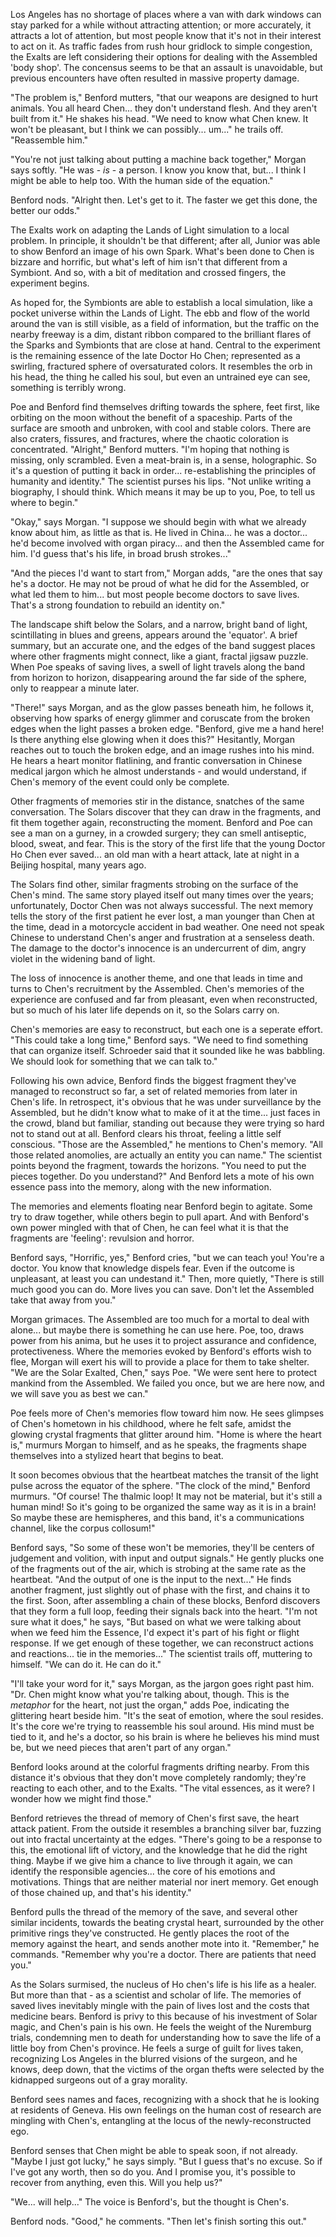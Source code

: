 Los Angeles has no shortage of places where a van with dark windows can stay parked for a while without attracting attention; or more accurately, it attracts a lot of attention, but most people know that it's not in their interest to act on it. As traffic fades from rush hour gridlock to simple congestion, the Exalts are left considering their options for dealing with the Assembled 'body shop'. The concensus seems to be that an assault is unavoidable, but previous encounters have often resulted in massive property damage.

"The problem is," Benford mutters, "that our weapons are designed to hurt animals. You all heard Chen... they don't understand flesh. And they aren't built from it." He shakes his head. "We need to know what Chen knew. It won't be pleasant, but I think we can possibly... um..." he trails off. "Reassemble him."

"You're not just talking about putting a machine back together," Morgan says softly. "He was - _is_ - a person. I know you know that, but... I think I might be able to help too. With the human side of the equation."

Benford nods. "Alright then. Let's get to it. The faster we get this done, the better our odds."

The Exalts work on adapting the Lands of Light simulation to a local problem. In principle, it shouldn't be that different; after all, Junior was able to show Benford an image of his own Spark. What's been done to Chen is bizzare and horrific, but what's left of him isn't that different from a Symbiont. And so, with a bit of meditation and crossed fingers, the experiment begins.

As hoped for, the Symbionts are able to establish a local simulation, like a pocket universe within the Lands of Light. The ebb and flow of the world around the van is still visible, as a field of information, but the traffic on the nearby freeway is a dim, distant ribbon compared to the brilliant flares of the Sparks and Symbionts that are close at hand. Central to the experiment is the remaining essence of the late Doctor Ho Chen; represented as a swirling, fractured sphere of oversaturated colors. It resembles the orb in his head, the thing he called his soul, but even an untrained eye can see, something is terribly wrong.

Poe and Benford find themselves drifting towards the sphere, feet first, like orbiting on the moon without the benefit of a spaceship. Parts of the surface are smooth and unbroken, with cool and stable colors. There are also craters, fissures, and fractures, where the chaotic coloration is concentrated. "Alright," Benford mutters. "I'm hoping that nothing is missing, only scrambled. Even a meat-brain is, in a sense, holographic. So it's a question of putting it back in order... re-establishing the principles of humanity and identity." The scientist purses his lips. "Not unlike writing a biography, I should think. Which means it may be up to you, Poe, to tell us where to begin."

"Okay," says Morgan. "I suppose we should begin with what we already know about him, as little as that is. He lived in China... he was a doctor... he'd become involved with organ piracy... and then the Assembled came for him. I'd guess that's his life, in broad brush strokes..."

"And the pieces I'd want to start from," Morgan adds, "are the ones that say he's a doctor. He may not be proud of what he did for the Assembled, or what led them to him... but most people become doctors to save lives. That's a strong foundation to rebuild an identity on."

The landscape shift below the Solars, and a narrow, bright band of light, scintillating in blues and greens, appears around the 'equator'. A brief summary, but an accurate one, and the edges of the band suggest places where other fragments might connect, like a giant, fractal jigsaw puzzle. When Poe speaks of saving lives, a swell of light travels along the band from horizon to horizon, disappearing around the far side of the sphere, only to reappear a minute later.

"There!" says Morgan, and as the glow passes beneath him, he follows it, observing how sparks of energy glimmer and coruscate from the broken edges when the light passes a broken edge. "Benford, give me a hand here! Is there anything else glowing when it does this?" Hesitantly, Morgan reaches out to touch the broken edge, and an image rushes into his mind. He hears a heart monitor flatlining, and frantic conversation in Chinese medical jargon which he almost understands - and would understand, if Chen's memory of the event could only be complete.

Other fragments of memories stir in the distance, snatches of the same conversation. The Solars discover that they can draw in the fragments, and fit them together again, reconstructing the moment. Benford and Poe can see a man on a gurney, in a crowded surgery; they can smell antiseptic, blood, sweat, and fear. This is the story of the first life that the young Doctor Ho Chen ever saved... an old man with a heart attack, late at night in a Beijing hospital, many years ago.

The Solars find other, similar fragments strobing on the surface of the Chen's mind. The same story played itself out many times over the years; unfortunately, Doctor Chen was not always successful. The next memory tells the story of the first patient he ever lost, a man younger than Chen at the time, dead in a motorcycle accident in bad weather. One need not speak Chinese to understand Chen's anger and frustration at a senseless death. The damage to the doctor's innocence is an undercurrent of dim, angry violet in the widening band of light.

The loss of innocence is another theme, and one that leads in time and turns to Chen's recruitment by the Assembled. Chen's memories of the experience are confused and far from pleasant, even when reconstructed, but so much of his later life depends on it, so the Solars carry on.

Chen's memories are easy to reconstruct, but each one is a seperate effort. "This could take a long time," Benford says. "We need to find something that can organize itself. Schroeder said that it sounded like he was babbling. We should look for something that we can talk to."

Following his own advice, Benford finds the biggest fragment they've managed to reconstruct so far, a set of related memories from later in Chen's life. In retrospect, it's obvious that he was under surveillance by the Assembled, but he didn't know what to make of it at the time... just faces in the crowd, bland but familiar, standing out because they were trying so hard not to stand out at all. Benford clears his throat, feeling a little self conscious. "Those are the Assembled," he mentions to Chen's memory. "All those related anomolies, are actually an entity you can name." The scientist points beyond the fragment, towards the horizons. "You need to put the pieces together. Do you understand?" And Benford lets a mote of his own essence pass into the memory, along with the new information.

The memories and elements floating near Benford begin to agitate. Some try to draw together, while others begin to pull apart. And with Benford's own power mingled with that of Chen, he can feel what it is that the fragments are 'feeling': revulsion and horror.

Benford says, "Horrific, yes," Benford cries, "but we can teach you! You're a doctor. You know that knowledge dispels fear. Even if the outcome is unpleasant, at least you can undestand it." Then, more quietly, "There is still much good you can do. More lives you can save. Don't let the Assembled take that away from you."

Morgan grimaces. The Assembled are too much for a mortal to deal with alone... but maybe there is something he can use here. Poe, too, draws power from his anima, but he uses it to project assurance and confidence, protectiveness. Where the memories evoked by Benford's efforts wish to flee, Morgan will exert his will to provide a place for them to take shelter. "We are the Solar Exalted, Chen," says Poe. "We were sent here to protect mankind from the Assembled. We failed you once, but we are here now, and we will save you as best we can."

Poe feels more of Chen's memories flow toward him now. He sees glimpses of Chen's hometown in his childhood, where he felt safe, amidst the glowing crystal fragments that glitter around him. "Home is where the heart is," murmurs Morgan to himself, and as he speaks, the fragments shape themselves into a stylized heart that begins to beat.

It soon becomes obvious that the heartbeat matches the transit of the light pulse across the equator of the sphere. "The clock of the mind," Benford murmurs. "Of course! The thalmic loop! It may not be material, but it's still a human mind! So it's going to be organized the same way as it is in a brain! So maybe these are hemispheres, and this band, it's a communications channel, like the corpus collosum!"

Benford says, "So some of these won't be memories, they'll be centers of judgement and volition, with input and output signals." He gently plucks one of the fragments out of the air, which is strobing at the same rate as the heartbeat. "And the output of one is the input to the next..." He finds another fragment, just slightly out of phase with the first, and chains it to the first. Soon, after assembling a chain of these blocks, Benford discovers that they form a full loop, feeding their signals back into the heart. "I'm not sure what it does," he says, "But based on what we were talking about when we feed him the Essence, I'd expect it's part of his fight or flight response. If we get enough of these together, we can reconstruct actions and reactions... tie in the memories..." The scientist trails off, muttering to himself. "We can do it. He can do it."

"I'll take your word for it," says Morgan, as the jargon goes right past him. "Dr. Chen might know what you're talking about, though. This is the _metaphor_ for the heart, not just the organ," adds Poe, indicating the glittering heart beside him. "It's the seat of emotion, where the soul resides. It's the core we're trying to reassemble his soul around. His mind must be tied to it, and he's a doctor, so his brain is where he believes his mind must be, but we need pieces that aren't part of any organ."

Benford looks around at the colorful fragments drifting nearby. From this distance it's obvious that they don't move completely randomly; they're reacting to each other, and to the Exalts. "The vital essences, as it were? I wonder how we might find those."

Benford retrieves the thread of memory of Chen's first save, the heart attack patient. From the outside it resembles a branching silver bar, fuzzing out into fractal uncertainty at the edges. "There's going to be a response to this, the emotional lift of victory, and the knowledge that he did the right thing. Maybe if we give him a chance to live through it again, we can identify the responsible agencies... the core of his emotions and motivations. Things that are neither material nor inert memory. Get enough of those chained up, and that's his identity."

Benford pulls the thread of the memory of the save, and several other similar incidents, towards the beating crystal heart, surrounded by the other primitive rings they've constructed. He gently places the root of the memory against the heart, and sends another mote into it. "Remember," he commands. "Remember why you're a doctor. There are patients that need you."

As the Solars surmised, the nucleus of Ho chen's life is his life as a healer. But more than that - as a scientist and scholar of life. The memories of saved lives inevitably mingle with the pain of lives lost and the costs that medicine bears. Benford is privy to this because of his investment of Solar magic, and Chen's pain is his own. He feels the weight of the Nuremburg trials, condemning men to death for understanding how to save the life of a little boy from Chen's province. He feels a surge of guilt for lives taken, recognizing Los Angeles in the blurred visions of the surgeon, and he knows, deep down, that the victims of the organ thefts were selected by the kidnapped surgeons out of a gray morality.

Benford sees names and faces, recognizing with a shock that he is looking at residents of Geneva. His own feelings on the human cost of research are mingling with Chen's, entangling at the locus of the newly-reconstructed ego.

Benford senses that Chen might be able to speak soon, if not already. "Maybe I just got lucky," he says simply. "But I guess that's no excuse. So if I've got any worth, then so do you. And I promise you, it's possible to recover from anything, even this. Will you help us?"

"We... will help..." The voice is Benford's, but the thought is Chen's.

Benford nods. "Good," he comments. "Then let's finish sorting this out."